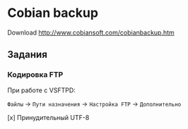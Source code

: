 # Cobian backup
Download http://www.cobiansoft.com/cobianbackup.htm

## Задания
### Кодировка FTP
При работе с VSFTPD:

`Файлы` -> `Пути назначения` -> `Настройка FTP` -> `Дополнительно`

[x] Принудительный UTF-8
